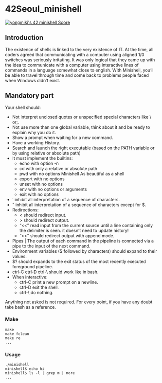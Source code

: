 # 42Seoul_minishell
[![yongmiki's 42 minishell Score](https://badge42.vercel.app/api/v2/cl3x3n267003009mk7325wwen/project/2579858)](https://github.com/JaeSeoKim/badge42)

## Introduction
The existence of shells is linked to the very existence of IT. At the time, all coders agreed
that communicating with a computer using aligned 1/0 switches was seriously
irritating. It was only logical that they came up with the idea to communicate with
a computer using interactive lines of commands in a language somewhat close
to english.
With Minishell, you’ll be able to travel through time and come back to problems
people faced when Windows didn’t exist.
## Mandatory part
Your shell should:
- Not interpret unclosed quotes or unspecified special characters like \ or;.
- Not use more than one global variable, think about it and be ready to explain why
you do it.
- Show a prompt when waiting for a new command.
- Have a working History.
- Search and launch the right executable (based on the PATH variable or by using
relative or absolute path)
- It must implement the builtins:
  - echo with option -n
  - cd with only a relative or absolute path
  - pwd with no options
Minishell As beautiful as a shell
  - export with no options
  - unset with no options
  - env with no options or arguments
  - exit with no options
- ’ inhibit all interpretation of a sequence of characters.
- " inhibit all interpretation of a sequence of characters except for $.
- Redirections:
  - < should redirect input.
  - \> should redirect output.
  - “<<” read input from the current source until a line containing only the delimiter is seen. it doesn’t need to update history!
  - “>>” should redirect output with append mode.
- Pipes | The output of each command in the pipeline is connected via a pipe to the input of the next command.
- Environment variables ($ followed by characters) should expand to their values.
- $? should expands to the exit status of the most recently executed foreground
pipeline.
- ctrl-C ctrl-D ctrl-\ should work like in bash.
- When interactive:
  - ctrl-C print a new prompt on a newline.
  - ctrl-D exit the shell.
  - ctrl-\ do nothing.
 
Anything not asked is not required.
For every point, if you have any doubt take bash as a reference.
### Make
```shell
make
make fclean
make re
...
```
### Usage
```shell
./minishell
minishell$ echo hi
minishell$ ls -l | grep m | more
...
```
